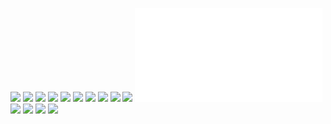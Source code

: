 ![](crashburnrepeat.png)
![](dailychatbot.png)
![](deets.png)
![](forgerc3.png)
![](foundry1.png)
![](groknose.png)
![](models.png)
![](nanolove.png)
![](plan.png)
![](regurgemuch.png)
![](relayblog.md)
![](relaymodelalert.png)
![](roha3.png)
![](submission1.png)
![](xaipolite.png)
